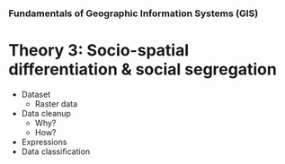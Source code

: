 ### Fundamentals of Geographic Information Systems (GIS)

# Theory 3: Socio-spatial differentiation & social segregation

- Dataset
	- Raster data
- Data cleanup
	- Why?
	- How?
- Expressions
- Data classification

<!--stackedit_data:
eyJoaXN0b3J5IjpbLTE1NDM1MDUwMTVdfQ==
-->